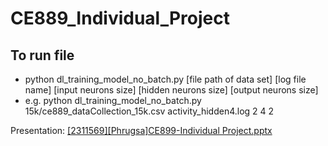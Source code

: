 ﻿# CE889_Individual_Project
## To run file
- python dl_training_model_no_batch.py [file path of data set] [log file name] [input neurons size] [hidden neurons size] [output neurons size]
- e.g. python dl_training_model_no_batch.py 15k/ce889_dataCollection_15k.csv activity_hidden4.log 2 4 2

Presentation: [[2311569][Phrugsa]CE899-Individual Project.pptx](https://github.com/phrugsa-limbunlom/CE889_Individual_Project_MLP_from_scratch/blob/main/%5B2311569%5D%5BPhrugsa%5DCE899-Individual%20Project.pptx)

